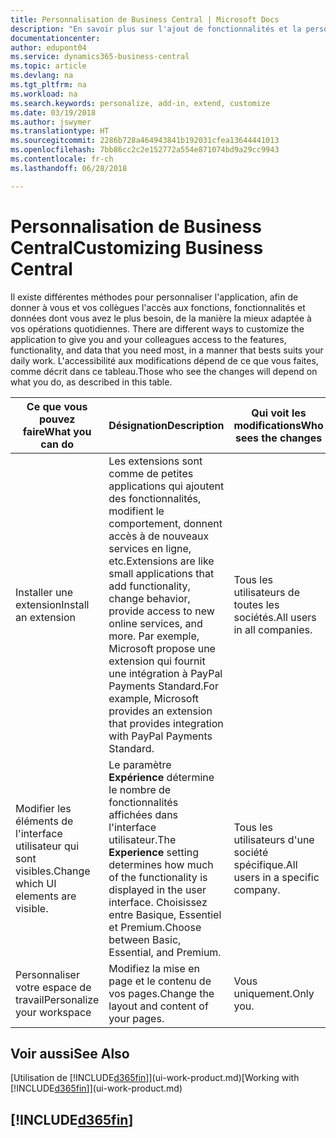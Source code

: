 ```yaml
---
title: Personnalisation de Business Central | Microsoft Docs
description: "En savoir plus sur l'ajout de fonctionnalités et la personnalisation de Business Central."
documentationcenter: 
author: edupont04
ms.service: dynamics365-business-central
ms.topic: article
ms.devlang: na
ms.tgt_pltfrm: na
ms.workload: na
ms.search.keywords: personalize, add-in, extend, customize
ms.date: 03/19/2018
ms.author: jswymer
ms.translationtype: HT
ms.sourcegitcommit: 2286b728a464943841b192031cfea13644441013
ms.openlocfilehash: 7bb86cc2c2e152772a554e871074bd9a29cc9943
ms.contentlocale: fr-ch
ms.lasthandoff: 06/28/2018

---
```

# <a name="customizing-business-central"></a><span data-ttu-id="1290b-103">Personnalisation de Business Central</span><span class="sxs-lookup"><span data-stu-id="1290b-103">Customizing Business Central</span></span>
<span data-ttu-id="1290b-104"><!--NAV # Customizing Dynamics NAV --> Il existe différentes méthodes pour personnaliser l'application, afin de donner à vous et vos collègues l'accès aux fonctions, fonctionnalités et données dont vous avez le plus besoin, de la manière la mieux adaptée à vos opérations quotidiennes.</span><span class="sxs-lookup"><span data-stu-id="1290b-104"><!--NAV # Customizing Dynamics NAV --> There are different ways to customize the application to give you and your colleagues access to the features, functionality, and data that you need most, in a manner that bests suits your daily work.</span></span> <span data-ttu-id="1290b-105">L'accessibilité aux modifications dépend de ce que vous faites, comme décrit dans ce tableau.</span><span class="sxs-lookup"><span data-stu-id="1290b-105">Those who see the changes will depend on what you do, as described in this table.</span></span>

| <span data-ttu-id="1290b-106">Ce que vous pouvez faire</span><span class="sxs-lookup"><span data-stu-id="1290b-106">What you can do</span></span>    |  <span data-ttu-id="1290b-107">Désignation</span><span class="sxs-lookup"><span data-stu-id="1290b-107">Description</span></span>  |  <span data-ttu-id="1290b-108">Qui voit les modifications</span><span class="sxs-lookup"><span data-stu-id="1290b-108">Who sees the changes</span></span>  |  <span data-ttu-id="1290b-109">Plus d'informations</span><span class="sxs-lookup"><span data-stu-id="1290b-109">More information</span></span>  |
|-----|---------------|---------|-------|
|<span data-ttu-id="1290b-110">Installer une extension</span><span class="sxs-lookup"><span data-stu-id="1290b-110">Install an extension</span></span>|<span data-ttu-id="1290b-111">Les extensions sont comme de petites applications qui ajoutent des fonctionnalités, modifient le comportement, donnent accès à de nouveaux services en ligne, etc.</span><span class="sxs-lookup"><span data-stu-id="1290b-111">Extensions are like small applications that add functionality, change behavior, provide access to new online services, and more.</span></span> <span data-ttu-id="1290b-112">Par exemple, Microsoft propose une extension qui fournit une intégration à PayPal Payments Standard.</span><span class="sxs-lookup"><span data-stu-id="1290b-112">For example, Microsoft provides an extension that provides integration with PayPal Payments Standard.</span></span>|<span data-ttu-id="1290b-113">Tous les utilisateurs de toutes les sociétés.</span><span class="sxs-lookup"><span data-stu-id="1290b-113">All users in all companies.</span></span>|[<span data-ttu-id="1290b-114">Personnalisation à l'aide d'extensions</span><span class="sxs-lookup"><span data-stu-id="1290b-114">Customizing Using Extensions</span></span>](ui-extensions.md)|
|<span data-ttu-id="1290b-115">Modifier les éléments de l'interface utilisateur qui sont visibles.</span><span class="sxs-lookup"><span data-stu-id="1290b-115">Change which UI elements are visible.</span></span>|<span data-ttu-id="1290b-116">Le paramètre **Expérience** détermine le nombre de fonctionnalités affichées dans l'interface utilisateur.</span><span class="sxs-lookup"><span data-stu-id="1290b-116">The **Experience** setting determines how much of the functionality is displayed in the user interface.</span></span> <span data-ttu-id="1290b-117">Choisissez entre Basique, Essentiel et Premium.</span><span class="sxs-lookup"><span data-stu-id="1290b-117">Choose between Basic, Essential, and Premium.</span></span>|<span data-ttu-id="1290b-118">Tous les utilisateurs d'une société spécifique.</span><span class="sxs-lookup"><span data-stu-id="1290b-118">All users in a specific company.</span></span>|[<span data-ttu-id="1290b-119">Modification des fonctionnalités affichées</span><span class="sxs-lookup"><span data-stu-id="1290b-119">Changing Which Features are Displayed</span></span>](ui-experiences.md)|
|<span data-ttu-id="1290b-120">Personnaliser votre espace de travail</span><span class="sxs-lookup"><span data-stu-id="1290b-120">Personalize your workspace</span></span>|<span data-ttu-id="1290b-121">Modifiez la mise en page et le contenu de vos pages.</span><span class="sxs-lookup"><span data-stu-id="1290b-121">Change the layout and content of your pages.</span></span>|<span data-ttu-id="1290b-122">Vous uniquement.</span><span class="sxs-lookup"><span data-stu-id="1290b-122">Only you.</span></span>|[<span data-ttu-id="1290b-123">Personnalisation de votre espace de travail</span><span class="sxs-lookup"><span data-stu-id="1290b-123">Personalizing Your Workspace</span></span>](ui-personalization-user.md)|

## <a name="see-also"></a><span data-ttu-id="1290b-124">Voir aussi</span><span class="sxs-lookup"><span data-stu-id="1290b-124">See Also</span></span>
<span data-ttu-id="1290b-125">[Utilisation de [!INCLUDE[d365fin](includes/d365fin_md.md)]](ui-work-product.md)</span><span class="sxs-lookup"><span data-stu-id="1290b-125">[Working with [!INCLUDE[d365fin](includes/d365fin_md.md)]](ui-work-product.md)</span></span>  

## [!INCLUDE[d365fin](includes/free_trial_md.md)]  
 

